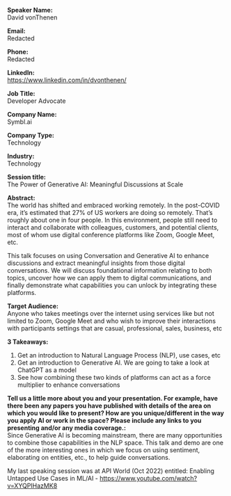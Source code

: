 **Speaker Name:**  
David vonThenen

**Email:**  
Redacted

**Phone:**  
Redacted

**LinkedIn:**  
https://www.linkedin.com/in/dvonthenen/

**Job Title:**  
Developer Advocate

**Company Name:**  
Symbl.ai

**Company Type:**  
Technology

**Industry:**  
Technology

**Session title:**  
The Power of Generative AI: Meaningful Discussions at Scale

**Abstract:**  
The world has shifted and embraced working remotely. In the post-COVID era, it’s estimated that 27% of US workers are doing so remotely. That’s roughly about one in four people. In this environment, people still need to interact and collaborate with colleagues, customers, and potential clients, most of whom use digital conference platforms like Zoom, Google Meet, etc.

This talk focuses on using Conversation and Generative AI to enhance discussions and extract meaningful insights from those digital conversations. We will discuss foundational information relating to both topics, uncover how we can apply them to digital communications, and finally demonstrate what capabilities you can unlock by integrating these platforms.

**Target Audience:**  
Anyone who takes meetings over the internet using services like but not limited to Zoom, Google Meet and who wish to improve their interactions with participants settings that are casual, professional, sales, business, etc

**3 Takeaways:**  
1. Get an introduction to Natural Language Process (NLP), use cases, etc
2. Get an introduction to Generative AI. We are going to take a look at ChatGPT as a model
3. See how combining these two kinds of platforms can act as a force multiplier to enhance conversations

**Tell us a little more about you and your presentation. For example, have there been any papers you have published with details of the area on which you would like to present? How are you unique/different in the way you apply AI or work in the space? Please include any links to you presenting and/or any media coverage.:**  
Since Generative AI is becoming mainstream, there are many opportunities to combine those capabilities in the NLP space. This talk and demo are one of the more interesting ones in which we focus on using sentiment, elaborating on entities, etc., to help guide conversations.

My last speaking session was at API World (Oct 2022) entitled: Enabling Untapped Use Cases in ML/AI - https://www.youtube.com/watch?v=XYQPIHazMK8
